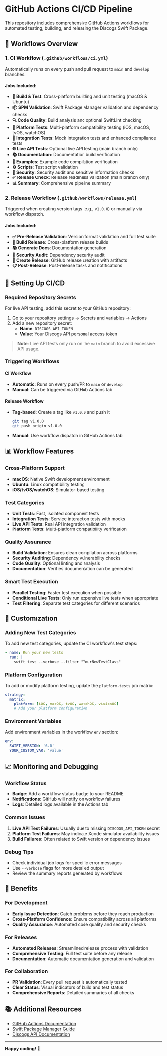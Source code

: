 # GitHub Actions CI/CD Pipeline

This repository includes comprehensive GitHub Actions workflows for automated testing, building, and releasing the Discogs Swift Package.

## 🚀 Workflows Overview

### 1. **CI Workflow** (`.github/workflows/ci.yml`)

Automatically runs on every push and pull request to `main` and `develop` branches.

#### Jobs Included:

- **🔨 Build & Test**: Cross-platform building and unit testing (macOS & Ubuntu)
- **📦 SPM Validation**: Swift Package Manager validation and dependency checks
- **🔍 Code Quality**: Build analysis and optional SwiftLint checking
- **📱 Platform Tests**: Multi-platform compatibility testing (iOS, macOS, tvOS, watchOS)
- **🧪 Integration Tests**: Mock integration tests and enhanced compliance tests
- **🌐 Live API Tests**: Optional live API testing (main branch only)
- **📚 Documentation**: Documentation build verification
- **📝 Examples**: Example code compilation verification
- **⚙️ Scripts**: Test script validation
- **🔐 Security**: Security audit and sensitive information checks
- **✅ Release Check**: Release readiness validation (main branch only)
- **📊 Summary**: Comprehensive pipeline summary

### 2. **Release Workflow** (`.github/workflows/release.yml`)

Triggered when creating version tags (e.g., `v1.0.0`) or manually via workflow dispatch.

#### Jobs Included:

- **✅ Pre-Release Validation**: Version format validation and full test suite
- **🔨 Build Release**: Cross-platform release builds
- **📚 Generate Docs**: Documentation generation
- **🔐 Security Audit**: Dependency security audit
- **🚀 Create Release**: GitHub release creation with artifacts
- **📋 Post-Release**: Post-release tasks and notifications

## 🎯 Setting Up CI/CD

### Required Repository Secrets

For live API testing, add this secret to your GitHub repository:

1. Go to your repository settings → Secrets and variables → Actions
2. Add a new repository secret:
   - **Name**: `DISCOGS_API_TOKEN`
   - **Value**: Your Discogs API personal access token

> **Note**: Live API tests only run on the `main` branch to avoid excessive API usage.

### Triggering Workflows

#### CI Workflow
- **Automatic**: Runs on every push/PR to `main` or `develop`
- **Manual**: Can be triggered via GitHub Actions tab

#### Release Workflow
- **Tag-based**: Create a tag like `v1.0.0` and push it
  ```bash
  git tag v1.0.0
  git push origin v1.0.0
  ```
- **Manual**: Use workflow dispatch in GitHub Actions tab

## 📊 Workflow Features

### Cross-Platform Support
- **macOS**: Native Swift development environment
- **Ubuntu**: Linux compatibility testing
- **iOS/tvOS/watchOS**: Simulator-based testing

### Test Categories
- **Unit Tests**: Fast, isolated component tests
- **Integration Tests**: Service interaction tests with mocks
- **Live API Tests**: Real API integration validation
- **Platform Tests**: Multi-platform compatibility verification

### Quality Assurance
- **Build Validation**: Ensures clean compilation across platforms
- **Security Auditing**: Dependency vulnerability checks
- **Code Quality**: Optional linting and analysis
- **Documentation**: Verifies documentation can be generated

### Smart Test Execution
- **Parallel Testing**: Faster test execution when possible
- **Conditional Live Tests**: Only run expensive live tests when appropriate
- **Test Filtering**: Separate test categories for different scenarios

## 🔧 Customization

### Adding New Test Categories

To add new test categories, update the CI workflow's test steps:

```yaml
- name: Run your new tests
  run: |
    swift test --verbose --filter "YourNewTestClass"
```

### Platform Configuration

To add or modify platform testing, update the `platform-tests` job matrix:

```yaml
strategy:
  matrix:
    platform: [iOS, macOS, tvOS, watchOS, visionOS]
    # Add your platform configuration
```

### Environment Variables

Add environment variables in the workflow `env` section:

```yaml
env:
  SWIFT_VERSION: '6.0'
  YOUR_CUSTOM_VAR: 'value'
```

## 📈 Monitoring and Debugging

### Workflow Status

- **Badge**: Add a workflow status badge to your README
- **Notifications**: GitHub will notify on workflow failures
- **Logs**: Detailed logs available in the Actions tab

### Common Issues

1. **Live API Test Failures**: Usually due to missing `DISCOGS_API_TOKEN` secret
2. **Platform Test Failures**: May indicate Xcode simulator availability issues
3. **Build Failures**: Often related to Swift version or dependency issues

### Debug Tips

- Check individual job logs for specific error messages
- Use `--verbose` flags for more detailed output
- Review the summary reports generated by workflows

## 🎉 Benefits

### For Development
- **Early Issue Detection**: Catch problems before they reach production
- **Cross-Platform Confidence**: Ensure compatibility across all platforms
- **Quality Assurance**: Automated code quality and security checks

### For Releases
- **Automated Releases**: Streamlined release process with validation
- **Comprehensive Testing**: Full test suite before any release
- **Documentation**: Automatic documentation generation and validation

### For Collaboration
- **PR Validation**: Every pull request is automatically tested
- **Clear Status**: Visual indicators of build and test status
- **Comprehensive Reports**: Detailed summaries of all checks

## 📚 Additional Resources

- [GitHub Actions Documentation](https://docs.github.com/en/actions)
- [Swift Package Manager Guide](https://swift.org/package-manager/)
- [Discogs API Documentation](https://www.discogs.com/developers/)

---

**Happy coding! 🚀**
